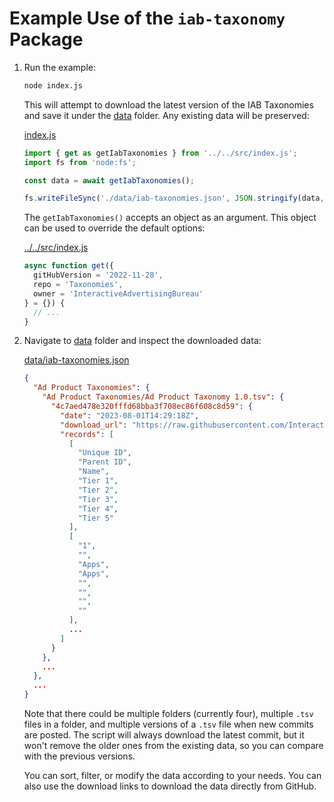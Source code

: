 # Example Use of the `iab-taxonomy` Package

1. Run the example:

    ```sh
    node index.js
    ```

    This will attempt to download the latest version of the IAB Taxonomies and save it under the [data](./data) folder. Any existing data will be preserved:

    [index.js](index.js)
    ```javascript
    import { get as getIabTaxonomies } from '../../src/index.js';
    import fs from 'node:fs';

    const data = await getIabTaxonomies();

    fs.writeFileSync('./data/iab-taxonomies.json', JSON.stringify(data, null, 2));
    ```

    The `getIabTaxonomies()` accepts an object as an argument. This object can be used to override the default options:

    [../../src/index.js](../../src/index.js)
    ```javascript
    async function get({
      gitHubVersion = '2022-11-28',
      repo = 'Taxonomies',
      owner = 'InteractiveAdvertisingBureau'
    } = {}) {
      // ...
    }
    ```

1. Navigate to [data](./data) folder and inspect the downloaded data:

    [data/iab-taxonomies.json](./data/iab-taxonomies.json)

    ```json
    {
      "Ad Product Taxonomies": {
        "Ad Product Taxonomies/Ad Product Taxonomy 1.0.tsv": {
          "4c7aed478e320fffd68bba3f708ec86f608c8d59": {
            "date": "2023-08-01T14:29:18Z",
            "download_url": "https://raw.githubusercontent.com/InteractiveAdvertisingBureau/Taxonomies/main/Ad%20Product%20Taxonomies/Ad%20Product%20Taxonomy%201.0.tsv",
            "records": [
              [
                "Unique ID",
                "Parent ID",
                "Name",
                "Tier 1",
                "Tier 2",
                "Tier 3",
                "Tier 4",
                "Tier 5"
              ],
              [
                "1",
                "",
                "Apps",
                "Apps",
                "",
                "",
                "",
                ""
              ],
              ...
            ]
          }
        },
        ...
      },
      ...
    }
    ```

    Note that there could be multiple folders (currently four), multiple `.tsv` files in a folder, and multiple versions of a `.tsv` file when new commits are posted. The script will always download the latest commit, but it won't remove the older ones from the existing data, so you can compare with the previous versions. 

    You can sort, filter, or modify the data according to your needs. You can also use the download links to download the data directly from GitHub.
